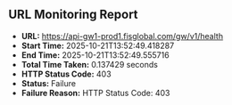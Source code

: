 ## URL Monitoring Report

- **URL:** https://api-gw1-prod1.fisglobal.com/gw/v1/health
- **Start Time:** 2025-10-21T13:52:49.418287
- **End Time:** 2025-10-21T13:52:49.555716
- **Total Time Taken:** 0.137429 seconds
- **HTTP Status Code:** 403
- **Status:** Failure
- **Failure Reason:** HTTP Status Code: 403
